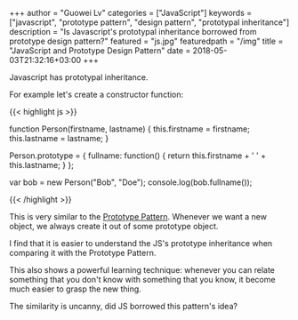 +++
author = "Guowei Lv"
categories = ["JavaScript"]
keywords = ["javascript", "prototype pattern", "design pattern", "prototypal inheritance"]
description = "Is Javascript's prototypal inheritance borrowed from prototype design pattern?"
featured = "js.jpg"
featuredpath = "/img"
title = "JavaScript and Prototype Design Pattern"
date = 2018-05-03T21:32:16+03:00
+++

Javascript has prototypal inheritance.

For example let's create a constructor function:

{{< highlight js >}}

function Person(firstname, lastname) {
  this.firstname = firstname;
  this.lastname = lastname;
}

Person.prototype = {
  fullname: function() {
    return this.firstname + ' ' + this.lastname;
  }
};

var bob = new Person("Bob", "Doe");
console.log(bob.fullname());

{{< /highlight >}}


This is very similar to the [Prototype Pattern](https://en.wikipedia.org/wiki/Prototype_pattern). Whenever we want a new object, we always create it out of some prototype object.

I find that it is easier to understand the JS's prototype inheritance when comparing it with the Prototype Pattern.

This also shows a powerful learning technique: whenever you can relate something that you don't know with something that you know, it become much easier to grasp the new thing.

The similarity is uncanny, did JS borrowed this pattern's idea?
